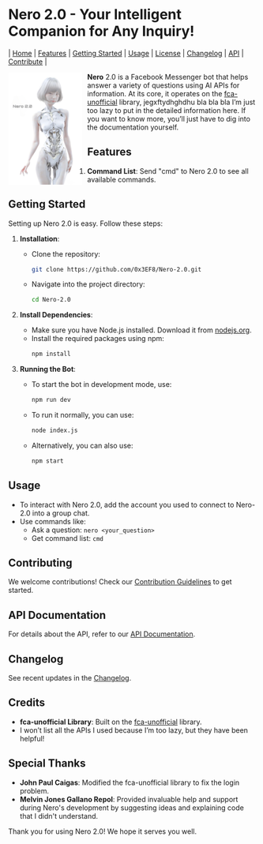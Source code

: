 # Nero 2.0 - Your Intelligent Companion for Any Inquiry!


| [Home](#nero-20---your-intelligent-companion-for-any-inquiry) | [Features](#features) | [Getting Started](#getting-started) | [Usage](#usage) | [License](LICENSE) | [Changelog](../CHANGELOG.md) | [API](API.md) | [Contribute](CONTRIBUTING.md) |

<img src="Nero 2.0.png" alt="Nero 2.0" style="float:left; width:150px; margin-right:10px;">

**Nero** 2.0 is a Facebook Messenger bot that helps answer a variety of questions using AI APIs for information. At its core, it operates on the [fca-unofficial](https://github.com/VangBanLaNhat/fca-unofficial) library, jegxftydhghdhu bla bla bla I’m just too lazy to put in the detailed information here. If you want to know more, you’ll just have to dig into the documentation yourself.

## Features

1. **Command List**: Send "cmd" to Nero 2.0 to see all available commands.

## Getting Started

Setting up Nero 2.0 is easy. Follow these steps:

1. **Installation**: 
   - Clone the repository:
     ```bash
     git clone https://github.com/0x3EF8/Nero-2.0.git
     ```
   - Navigate into the project directory:
     ```bash
     cd Nero-2.0
     ```

2. **Install Dependencies**: 
   - Make sure you have Node.js installed. Download it from [nodejs.org](https://nodejs.org/).
   - Install the required packages using npm:
     ```bash
     npm install
     ```

3. **Running the Bot**: 
   - To start the bot in development mode, use:
     ```bash
     npm run dev
     ```
   - To run it normally, you can use:
     ```bash
     node index.js
     ```
   - Alternatively, you can also use:
     ```bash
     npm start
     ```

## Usage

- To interact with Nero 2.0, add the account you used to connect to Nero-2.0 into a group chat.
- Use commands like:
  - Ask a question: `nero <your_question>`
  - Get command list: `cmd`

## Contributing

We welcome contributions! Check our [Contribution Guidelines](CONTRIBUTING.md) to get started.

## API Documentation

For details about the API, refer to our [API Documentation](API.md).

## Changelog

See recent updates in the [Changelog](../CHANGELOG.md).

## Credits

- **fca-unofficial Library**: Built on the [fca-unofficial](https://github.com/VangBanLaNhat/fca-unofficial) library.
- I won’t list all the APIs I used because I’m too lazy, but they have been helpful!

## Special Thanks

- **John Paul Caigas**: Modified the fca-unofficial library to fix the login problem.
- **Melvin Jones Gallano Repol**: Provided invaluable help and support during Nero's development by suggesting ideas and explaining code that I didn't understand.

Thank you for using Nero 2.0! We hope it serves you well.
